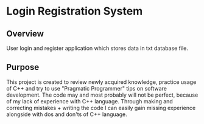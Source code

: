 # Login Registration System

## Overview 
User login and register application which stores data in txt database file.

## Purpose
This project is created to review newly acquired knowledge, practice usage of C++ and try to use "Pragmatic Programmer" tips on software development.
The code may and most probably will not be perfect, because of my lack of experience with C++ language.
Through making and correcting mistakes + writing the code I can easily gain missing experience alongside with dos and don'ts
of C++ language.
